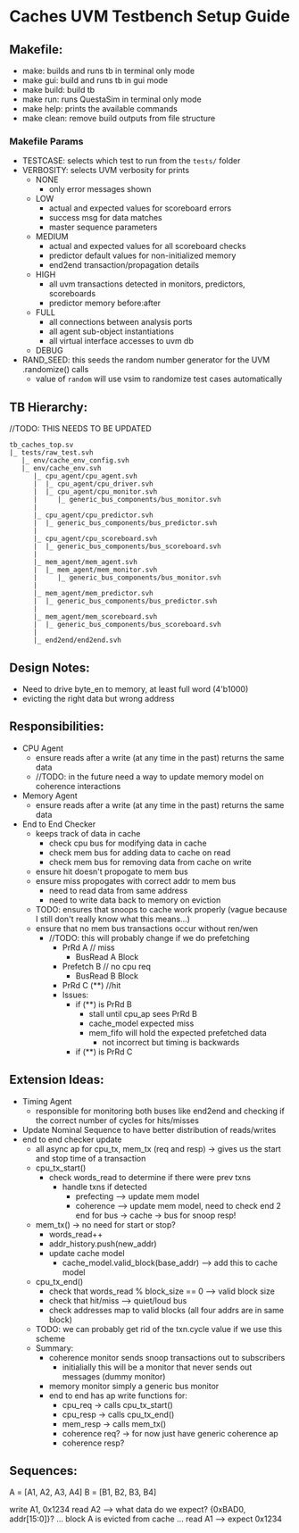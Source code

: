 # Caches UVM Testbench Setup Guide

## Makefile:
- make: builds and runs tb in terminal only mode
- make gui: build and runs tb in gui mode
- make build: build tb
- make run: runs QuestaSim in terminal only mode
- make help: prints the available commands
- make clean: remove build outputs from file structure

### Makefile Params
- TESTCASE: selects which test to run from the `tests/` folder
- VERBOSITY: selects UVM verbosity for prints 
    - NONE
      - only error messages shown
    - LOW
      - actual and expected values for scoreboard errors
      - success msg for data matches
      - master sequence parameters
    - MEDIUM
      - actual and expected values for all scoreboard checks
      - predictor default values for non-initialized memory
      - end2end transaction/propagation details
    - HIGH
      - all uvm transactions detected in monitors, predictors, scoreboards 
      - predictor memory before:after
    - FULL
      - all connections between analysis ports
      - all agent sub-object instantiations
      - all virtual interface accesses to uvm db
    - DEBUG
- RAND_SEED: this seeds the random number generator for the UVM .randomize() calls
  - value of `random` will use vsim to randomize test cases automatically

## TB Hierarchy:
//TODO: THIS NEEDS TO BE UPDATED
```
tb_caches_top.sv
|_ tests/raw_test.svh
   |_ env/cache_env_config.svh
   |_ env/cache_env.svh
      |_ cpu_agent/cpu_agent.svh
      |  |_ cpu_agent/cpu_driver.svh
      |  |_ cpu_agent/cpu_monitor.svh
      |     |_ generic_bus_components/bus_monitor.svh
      |
      |_ cpu_agent/cpu_predictor.svh
      |  |_ generic_bus_components/bus_predictor.svh
      |
      |_ cpu_agent/cpu_scoreboard.svh
      |  |_ generic_bus_components/bus_scoreboard.svh
      |
      |_ mem_agent/mem_agent.svh
      |  |_ mem_agent/mem_monitor.svh
      |     |_ generic_bus_components/bus_monitor.svh
      |
      |_ mem_agent/mem_predictor.svh
      |  |_ generic_bus_components/bus_predictor.svh
      |
      |_ mem_agent/mem_scoreboard.svh
      |  |_ generic_bus_components/bus_scoreboard.svh
      |
      |_ end2end/end2end.svh
```
## Design Notes:
- Need to drive byte_en to memory, at least full word (4'b1000)
- evicting the right data but wrong address


## Responsibilities:
- CPU Agent
  - ensure reads after a write (at any time in the past) returns the same data
  - //TODO: in the future need a way to update memory model on coherence interactions
- Memory Agent
  - ensure reads after a write (at any time in the past) returns the same data
- End to End Checker
  - keeps track of data in cache
    - check cpu bus for modifying data in cache
    - check mem bus for adding data to cache on read
    - check mem bus for removing data from cache on write
  - ensure hit doesn't propogate to mem bus
  - ensure miss propogates with correct addr to mem bus
    - need to read data from same address
    - need to write data back to memory on eviction
  - TODO: ensures that snoops to cache work properly (vague because I still don't really know what this means...)
  - ensure that no mem bus transactions occur without ren/wen
    - //TODO: this will probably change if we do prefetching
      - PrRd A // miss
        - BusRead A Block
      - Prefetch B // no cpu req
        - BusRead B Block
      - PrRd C (**) //hit
      - Issues:
        - if (**) is PrRd B
          - stall until cpu_ap sees PrRd B
          - cache_model expected miss
          - mem_fifo will hold the expected prefetched data
            - not incorrect but timing is backwards
        - if (**) is PrRd C


## Extension Ideas:
- Timing Agent
  - responsible for monitoring both buses like end2end and checking if the correct number of cycles for hits/misses
- Update Nominal Sequence to have better distribution of reads/writes
- end to end checker update
  - all async ap for cpu_tx, mem_tx (req and resp) -> gives us the start and stop time of a transaction
  - cpu_tx_start()
    - check words_read to determine if there were prev txns
      - handle txns if detected
        - prefecting --> update mem model
        - coherence --> update mem model, need to check end 2 end for bus -> cache -> bus for snoop resp!
  - mem_tx() -> no need for start or stop?
    - words_read++
    - addr_history.push(new_addr)
    - update cache model
      - cache_model.valid_block(base_addr) --> add this to cache model
  - cpu_tx_end()
    - check that words_read % block_size == 0 --> valid block size
    - check that hit/miss --> quiet/loud bus
    - check addresses map to valid blocks (all four addrs are in same block)
  - TODO: we can probably get rid of the txn.cycle value if we use this scheme
  - Summary:
    - coherence monitor sends snoop transactions out to subscribers
      - initialially this will be a monitor that never sends out messages (dummy monitor)
    - memory monitor simply a generic bus monitor
    - end to end has ap write functions for:
      - cpu_req -> calls cpu_tx_start()
      - cpu_resp -> calls cpu_tx_end()
      - mem_resp -> calls mem_tx()
      - coherence req? -> for now just have generic coherence ap
      - coherence resp?


## Sequences:
A = [A1, A2, A3, A4]
B = [B1, B2, B3, B4]

write A1, 0x1234
read A2           --> what data do we expect? {0xBAD0, addr[15:0]}? 
...
block A is evicted from cache
...
read A1           --> expect 0x1234